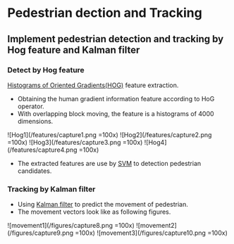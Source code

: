 # Pedestrian dection and Tracking

## Implement pedestrian detection and tracking by Hog feature and Kalman filter

### Detect by Hog feature
[Histograms of Oriented Gradients(HOG)](https://en.wikipedia.org/wiki/Histogram_of_oriented_gradients) feature extraction.
* Obtaining the human gradient information feature according to HoG operator.
* With overlapping block moving, the feature is a histograms of 4000 dimensions.

![Hog1](/features/capture1.png =100x) ![Hog2](/features/capture2.png =100x)
![Hog3](/features/capture3.png =100x) ![Hog4](/features/capture4.png =100x)

* The extracted features are use by [SVM]() to detection pedestrian candidates.

### Tracking by Kalman filter
* Using [Kalman filter](https://en.wikipedia.org/wiki/Kalman_filter) to predict the movement of pedestrian.
* The movement vectors look like as following figures.

![movement1](/figures/capture8.png =100x)
![movement2](/figures/capture9.png =100x)
![movement3](/figures/capture10.png =100x)
